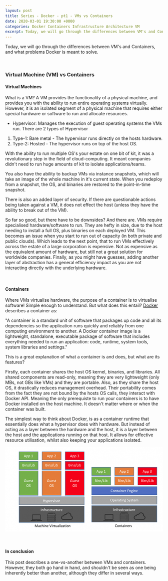 ```yaml
---
layout: post
title: Series - Docker - pt1 - VMs vs Containers
date: 2020-03-01 19:30:00 +0000
categories: Docker Containers Infrastructure Architecture VM
excerpt: Today, we will go through the differences between VM's and Containers, and what problems Docker is meant to solve.
---
```


Today, we will go through the differences between VM's and Containers, and what problems Docker is meant to solve.

<br>

### Virtual Machine (VM) vs Containers

#### Virtual Machines
What is a VM? A VM provides the functionality of a physical machine, and provides you with the ability to run entire operating systems virtually. However, it is an isolated segment of a physical machine that requires either special hardware or software to run and allocate resources.

- Hypervisor: Manages the execution of guest operating systems the VMs run. There are 2 types of Hypervisor
1. Type-1: Bare metal - The hypervisor runs directly on the hosts hardware.
2. Type-2: Hosted - The hypervisor runs on top of the host OS.

With the ability to run multiple OS's your estate on one bit of kit, it was a revolutionary step in the field of cloud-computing. It meant companies didn't need to run huge amounts of kit to isolate applications/teams. 

You also have the ability to backup VMs via instance snapshots, which will take an image of the whole machine in it's current state. When you redeploy from a snapshot, the OS, and binaries are restored to the point-in-time snapshot.

There is also an added layer of security. If there are questionable actions being taken against a VM, it does not effect the host (unless they have the ability to break out of the VM).

So far so good, but there have to be downsides? And there are. VMs require specialised hardware/software to run. They are hefty in size, due to the host needing to install a full OS, plus binaries on each deployed VM. This becomes an issue when you start to run out of capacity (in both private and public clouds). Which leads to the next point, that to run VMs effectively across the estate of a large corporation is expensive. Not as expensive as the equivalent amount of hardware, but still not a great solution for worldwide companies. Finally, as you might have guesses, adding another layer of abstraction has a general efficiency impact as you are not interacting directly with the underlying hardware.

<br>

#### Containers
Where VMs virtualise hardware, the purpose of a container is to virtualise software! Simple enough to understand. But what does this entail? [Docker](https://www.docker.com/resources/what-container) describes a container as:

"A container is a standard unit of software that packages up code and all its dependencies so the application runs quickly and reliably from one computing environment to another. A Docker container image is a lightweight, standalone, executable package of software that includes everything needed to run an application: code, runtime, system tools, system libraries and settings."

This is a great explanation of what a container is and does, but what are its features?

Firstly, each container shares the host OS kernel, binaries, and libraries. All shared components are read-only, meaning they are very lightweight (only MBs, not GBs like VMs) and they are portable. Also, as they share the host OS, it drastically reduces management overhead. Their portability comes from the fact they are not bound by the hosts OS calls, they interact with Docker API. Meaning the only prerequiste to run your containers is to have Docker installed on the host machine. It doesn't matter where or when the container was built.

The simplest way to think about Docker, is as a container runtime that essentially does what a hypervisor does with hardware. But instead of acting as a layer between the hardware and the host, it is a layer between the host and the applications running on that host. It allows for effective resource utilisation, whilst also keeping your applications isolated.


![VM and container architecture](./assets/blog_images/vms_containers-2020-03-01.png)

<br>

#### In conclusion
This post describes a one-vs-another between VMs and containers. However, they both go hand in hand, and shouldn't be seen as one being inherently better than another, although they differ in several ways.
